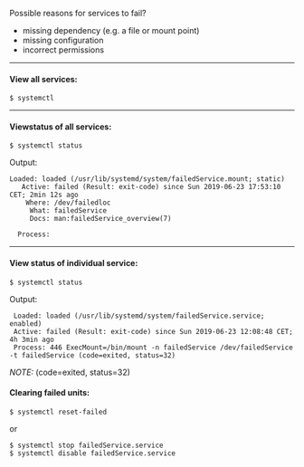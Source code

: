 Possible reasons for services to fail?
 - missing dependency (e.g. a file or mount point)
 - missing configuration 
 - incorrect permissions
---
#### View all services:
```
$ systemctl
```
---
#### Viewstatus of all services:
```
$ systemctl status
```
Output:
```
Loaded: loaded (/usr/lib/systemd/system/failedService.mount; static)
   Active: failed (Result: exit-code) since Sun 2019-06-23 17:53:10 CET; 2min 12s ago
    Where: /dev/failedloc
     What: failedService
     Docs: man:failedService_overview(7)
           
  Process: 
```
---
#### View status of individual service:
```
$ systemctl status 
```
Output:
```
 Loaded: loaded (/usr/lib/systemd/system/failedService.service; enabled)
 Active: failed (Result: exit-code) since Sun 2019-06-23 12:08:48 CET; 4h 3min ago
 Process: 446 ExecMount=/bin/mount -n failedService /dev/failedService -t failedService (code=exited, status=32)
 ```
 *NOTE:* (code=exited, status=32)
 #### Clearing failed units:
 ```
 $ systemctl reset-failed
 ```
 or
 ```
 $ systemctl stop failedService.service
 $ systemctl disable failedService.service
 ```
